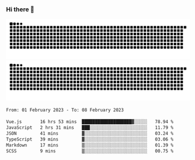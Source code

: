 ### Hi there 👋

![GitHub Snake Light](https://raw.githubusercontent.com/jichangee/jichangee/output/github-snake.svg#gh-light-mode-only)
![GitHub Snake dark](https://raw.githubusercontent.com/jichangee/jichangee/output/github-snake-dark.svg#gh-dark-mode-only)

<!--START_SECTION:waka-->

```text
From: 01 February 2023 - To: 08 February 2023

Vue.js       16 hrs 53 mins  ███████████████████▓░░░░░   78.94 %
JavaScript   2 hrs 31 mins   ███░░░░░░░░░░░░░░░░░░░░░░   11.79 %
JSON         41 mins         ▓░░░░░░░░░░░░░░░░░░░░░░░░   03.24 %
TypeScript   39 mins         ▓░░░░░░░░░░░░░░░░░░░░░░░░   03.06 %
Markdown     17 mins         ▒░░░░░░░░░░░░░░░░░░░░░░░░   01.39 %
SCSS         9 mins          ▒░░░░░░░░░░░░░░░░░░░░░░░░   00.75 %
```

<!--END_SECTION:waka-->

<!--
![GitHub Snake Light](github-snake.svg#gh-light-mode-only)
![GitHub Snake dark](github-snake-dark.svg#gh-dark-mode-only)
-->

<!--
**jichangee/jichangee** is a ✨ _special_ ✨ repository because its `README.md` (this file) appears on your GitHub profile.

Here are some ideas to get you started:

- 🔭 I’m currently working on ...
- 🌱 I’m currently learning ...
- 👯 I’m looking to collaborate on ...
- 🤔 I’m looking for help with ...
- 💬 Ask me about ...
- 📫 How to reach me: ...
- 😄 Pronouns: ...
- ⚡ Fun fact: ...
-->
